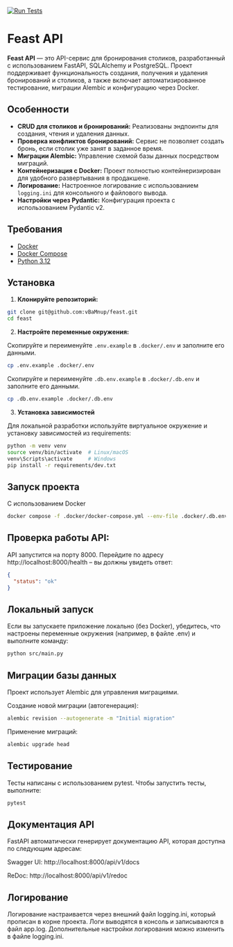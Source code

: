 [![Run Tests](https://github.com/vBaMnup/feast/actions/workflows/tests.yml/badge.svg)](https://github.com/vBaMnup/feast/actions/workflows/tests.yml)

# Feast API

**Feast API** — это API-сервис для бронирования столиков, разработанный с использованием FastAPI, SQLAlchemy и PostgreSQL. Проект поддерживает функциональность создания, получения и удаления бронирований и столиков, а также включает автоматизированное тестирование, миграции Alembic и конфигурацию через Docker.


## Особенности

- **CRUD для столиков и бронирований:** Реализованы эндпоинты для создания, чтения и удаления данных.
- **Проверка конфликтов бронирований:** Сервис не позволяет создать бронь, если столик уже занят в заданное время.
- **Миграции Alembic:** Управление схемой базы данных посредством миграций.
- **Контейнеризация с Docker:** Проект полностью контейнеризирован для удобного развертывания в продакшене.
- **Логирование:** Настроенное логирование с использованием `logging.ini` для консольного и файлового вывода.
- **Настройки через Pydantic:** Конфигурация проекта с использованием Pydantic v2.

## Требования

- [Docker](https://docs.docker.com/get-docker/)
- [Docker Compose](https://docs.docker.com/compose/install/)
- [Python 3.12](https://www.python.org/downloads/)

## Установка

1. **Клонируйте репозиторий:**

```bash
git clone git@github.com:vBaMnup/feast.git
cd feast
```

2. **Настройте переменные окружения:**

Скопируйте и переименуйте `.env.example` в `.docker/.env` и заполните его данными.

```bash
cp .env.example .docker/.env
```

Скопируйте и переименуйте `.db.env.example` в `.docker/.db.env` и заполните его данными.

```bash
cp .db.env.example .docker/.db.env
```

3. **Установка зависимостей**

Для локальной разработки используйте виртуальное окружение и установку зависимостей из requirements:

```bash
python -m venv venv
source venv/bin/activate  # Linux/macOS
venv\Scripts\activate     # Windows
pip install -r requirements/dev.txt
```

## Запуск проекта
С использованием Docker

```bash
docker compose -f .docker/docker-compose.yml --env-file .docker/.db.env up -d --build
```

## Проверка работы API:

API запустится на порту 8000. Перейдите по адресу http://localhost:8000/health – вы должны увидеть ответ:

```json
{
  "status": "ok"
}
```
## Локальный запуск

Если вы запускаете приложение локально (без Docker), убедитесь, что настроены переменные окружения (например, в файле .env) и выполните команду:

```bash
python src/main.py
```

## Миграции базы данных
Проект использует Alembic для управления миграциями.

Создание новой миграции (автогенерация):

```bash
alembic revision --autogenerate -m "Initial migration"
```
Применение миграций:

```bash
alembic upgrade head
```
## Тестирование
Тесты написаны с использованием pytest. Чтобы запустить тесты, выполните:

```bash
pytest
```


## Документация API
FastAPI автоматически генерирует документацию API, которая доступна по следующим адресам:

Swagger UI: http://localhost:8000/api/v1/docs

ReDoc: http://localhost:8000/api/v1/redoc

## Логирование
Логирование настраивается через внешний файл logging.ini, который прописан в корне проекта. Логи выводятся в консоль и записываются в файл app.log. Дополнительные настройки логирования можно изменить в файле logging.ini.